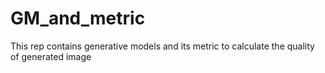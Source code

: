 # GM_and_metric
This rep contains generative models and its metric to calculate the quality of generated image
